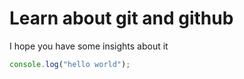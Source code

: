 # Learn about git and github

I hope you have some insights about it

```javascript
console.log("hello world");
```

